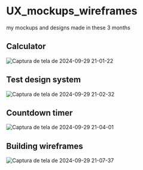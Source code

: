 # UX_mockups_wireframes
my mockups and designs made in these 3 months


## Calculator
![Captura de tela de 2024-09-29 21-01-22](https://github.com/user-attachments/assets/0b7fb232-b6a0-4763-8b1f-823ac9873f02)

## Test design system
![Captura de tela de 2024-09-29 21-02-32](https://github.com/user-attachments/assets/0a7fc8f5-1ed8-462d-ad94-cb0eeaaba2a7)

## Countdown timer
![Captura de tela de 2024-09-29 21-04-01](https://github.com/user-attachments/assets/67850529-78ae-4314-b28e-d24b8f7ae9c9)

## Building wireframes
![Captura de tela de 2024-09-29 21-07-37](https://github.com/user-attachments/assets/390c1c48-9849-491f-94c9-97c262e0f5a8)


